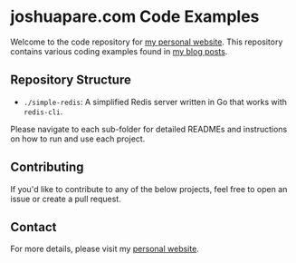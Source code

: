 # joshuapare.com Code Examples

Welcome to the code repository for [my personal website](https://www.joshuapare.com). This repository contains various coding examples found in [my blog posts](https://www.joshuapare.com/posts).

## Repository Structure

- `./simple-redis`: A simplified Redis server written in Go that works with `redis-cli`.

Please navigate to each sub-folder for detailed READMEs and instructions on how to run and use each project.

## Contributing

If you'd like to contribute to any of the below projects, feel free to open an issue or create a pull request.

## Contact

For more details, please visit my [personal website](https://www.joshuapare.com).

